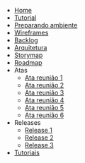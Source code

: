 <!-- * [Home](/) -->
* [Home](README.md)
* [Tutorial](tutorial.md)
* [Preparando ambiente](preparandoambiente.md)
* [Wireframes](wireframe.md)
* [Backlog](backlog.md)
* [Arquitetura](arquitetura.md)
* [Storymap](storymap.md)
* [Roadmap](roadmap.md)
* Atas
    * [Ata reunião 1](/atas/ata-reuniao1.md)
    * [Ata reunião 2](/atas/ata-reuniao2.md)
    * [Ata reunião 3](/atas/ata-reuniao3.md)
    * [Ata reunião 4](/atas/ata-reuniao4.md)
    * [Ata reunião 5](/atas/ata-reuniao5.md)
    * [Ata reunião 6](/atas/ata-reuniao6.md)
* Releases
    * [Release 1](/releases/release1.md)
    * [Release 2](/releases/release2.md)
    * [Release 3](/releases/release3.md)
* [Tutoriais](tutorialmarcadores.md)
